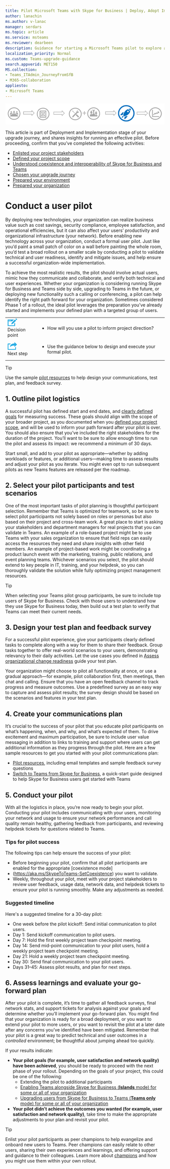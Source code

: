 ```yaml
---
title: Pilot Microsoft Teams with Skype for Business | Deploy, Adopt Implement 
author: lanachin
ms.author: v-lanac
manager: serdars
ms.topic: article
ms.service: msteams
ms.reviewer: dearbeen
description: Guidance for starting a Microsoft Teams pilot to explore all that Teams can offer your organization while you continue to use Skype for Business 
localization_priority: Normal
ms.custom: Teams-upgrade-guidance
search.appverid: MET150
MS.collection: 
- Teams_ITAdmin_JourneyFromSfB
- M365-collaboration
appliesto:
- Microsoft Teams
---
```


![Stages of the upgrade journey, with emphasis on the Deployment and Implementation stage](media/upgrade-banner-deployment.png "Stages of the upgrade journey, with emphasis on the Deployment and Implementation stage")

This article is part of Deployment and Implementation stage of your upgrade journey, and shares insights for running an effective pilot. Before proceeding, confirm that you’ve completed the following activities:

- [Enlisted your project stakeholders](upgrade-enlist-stakeholders.md)
- [Defined your project scope](https://aka.ms/SkypetoTeams-Scope)
- [Understood coexistence and interoperability of Skype for Business and Teams](https://aka.ms/SkypeToTeams-Coexist)
- [Chosen your upgrade journey](upgrade-and-coexistence-of-skypeforbusiness-and-teams.md)
- [Prepared your environment](https://aka.ms/SkypeToTeams-TechnicalReadiness)
- [Prepared your organization](https://aka.ms/SkypeToTeams-UserReadiness)

# Conduct a user pilot

By deploying new technologies, your organization can realize business value such as cost savings, security compliance, employee satisfaction, and operational efficiencies, but it can also affect your users’ productivity and organizational infrastructure (your network). Before enabling new technology across your organization, conduct a formal user pilot. Just like you’d paint a small patch of color on a wall before painting the whole room, you’d test a broad rollout on a smaller scale by conducting a pilot to validate technical and user readiness, identify and mitigate issues, and help ensure a successful organization-wide implementation.

To achieve the most realistic results, the pilot should involve actual users, mimic how they communicate and collaborate, and verify both technical and user experiences. Whether your organization is considering running Skype for Business and Teams side by side, upgrading to Teams in the future, or deploying new functionality such a calling or conferencing, a pilot can help identify the right path forward for your organization. Sometimes considered Phase 1 of a rollout, the ideal pilot leverages the preparation you’ve already started and implements your defined plan with a targeted group of users.

| | |
|---|---|
| ![An icon depicting a decision point](media/audio_conferencing_image7.png) <br/>Decision point|<ul><li>How will you use a pilot to inform project direction?</li></ul> |
| ![An icon depicting the next step](media/audio_conferencing_image9.png)<br/>Next step|<ul><li>Use the guidance below to design and execute your formal pilot.</li></ul>|

> [!Tip]
> Use the sample [pilot resources](https://aka.ms/UpgradeSuccessKit) to help design your communications, test plan, and feedback survey.

## 1. Outline pilot logistics

A successful pilot has defined start and end dates, and [clearly defined goals](upgrade-define-project-scope.md#project-goals) for measuring success. These goals should align with the scope of your broader project, as you documented when you [defined your project scope](upgrade-define-project-scope.md), and will be used to inform your path forward after your pilot is over. You should also ensure that you’ve included the right stakeholders for the duration of the project. You’ll want to be sure to allow enough time to run the pilot and assess its impact: we recommend a minimum of 30 days.

Start small, and add to your pilot as appropriate—whether by adding workloads or features, or additional users—making time to assess results and adjust your pilot as you iterate. You might even opt to run subsequent pilots as new Teams features are released per the roadmap.

## 2. Select your pilot participants and test scenarios

One of the most important tasks of pilot planning is thoughtful participant selection. Remember that Teams is optimized for teamwork, so be sure to select pilot participants not solely based on roles or personas but also based on their project and cross-team work. A great place to start is asking your stakeholders and department managers for real projects that you can validate in Teams. An example of a role-based project might be to use Teams with your sales organization to ensure that field reps can easily access the resources they need and share insights with other field members. An example of project-based work might be coordinating a product launch event with the marketing, training, public relations, and event planning teams. Whichever scenarios you select, the pilot should extend to key people in IT, training, and your helpdesk, so you can thoroughly validate the solution while fully optimizing project management resources.

> [!Tip]
> When selecting your Teams pilot group participants, be sure to include top users of Skype for Business. Check with those users to understand how they use Skype for Business today, then build out a test plan to verify that Teams can meet their current needs.

## 3. Design your test plan and feedback survey

For a successful pilot experience, give your participants clearly defined tasks to complete along with a way for them to share their feedback. Group tasks together to offer real-world scenarios to your users, demonstrating relevancy to their daily activities. Let the use cases you defined in [Assess organizational change readiness](https://aka.ms/OrgReadiness) guide your test plan.

Your organization might choose to pilot all functionality at once, or use a gradual approach—for example, pilot collaboration first, then meetings, then chat and calling. Ensure that you have an open feedback channel to track progress and measure outcomes. Use a predefined survey as an easy way to capture and assess pilot results; the survey design should be based on the scenarios and features in your test plan.

## 4. Create your communications plan

It’s crucial to the success of your pilot that you educate pilot participants on what’s happening, when, and why, and what’s expected of them. To drive excitement and maximum participation, be sure to include user value messaging in addition to links to training and support where users can get additional information as they progress through the pilot. Here are a few sample resources to get you started with your pilot communications plan:

- [Pilot resources](https://aka.ms/UpgradeSuccessKit), including email templates and sample feedback survey questions
- [Switch to Teams from Skype for Business](https://support.office.com/article/Switch-to-Teams-from-Skype-for-Business-6295a0ae-4e8e-4bba-a100-64cc951cc964), a quick-start guide designed to help Skype for Business users get started with Teams

## 5. Conduct your pilot

With all the logistics in place, you’re now ready to begin your pilot. Conducting your pilot includes communicating with your users, monitoring your network and usage to ensure your network performance and call quality remain healthy, gathering feedback from participants, and reviewing helpdesk tickets for questions related to Teams.

### Tips for pilot success

The following tips can help ensure the success of your pilot:

- Before beginning your pilot, confirm that all pilot participants are enabled for the appropriate [coexistence mode]
- (https://aka.ms/SkypeToTeams-SetCoexistence) you want to validate.
- Weekly, throughout your pilot, meet with your project stakeholders to review user feedback, usage data, network data, and helpdesk tickets to ensure your pilot is running smoothly. Make any adjustments as needed.

### Suggested timeline

Here's a suggested timeline for a 30-day pilot:

- One week before the pilot kickoff: Send initial communication to pilot users.
- Day 1: Send kickoff communication to pilot users.
- Day 7: Hold the first weekly project team checkpoint meeting.
- Day 14: Send mid-point communication to your pilot users, hold a weekly project team checkpoint meeting.
- Day 21: Hold a weekly project team checkpoint meeting.
- Day 30: Send final communication to your pilot users.
- Days 31–45: Assess pilot results, and plan for next steps.

## 6. Assess learnings and evaluate your go-forward plan

After your pilot is complete, it’s time to gather all feedback surveys, final network stats, and support tickets for analysis against your goals and determine whether you’ll implement your go-forward plan. You might find that your organization is ready for a broad deployment, or you want to extend your pilot to more users, or you want to revisit the pilot at a later date after any concerns you’ve identified have been mitigated. Remember that your pilot is a great way to predict technical and user outcomes in a _controlled_ environment; be thoughtful about jumping ahead too quickly.

If your results indicate:

- **Your pilot goals (for example, user satisfaction and network quality) have been achieved**, you should be ready to proceed with the next phase of your rollout. Depending on the goals of your project, this could be one of the following:
  - Extending the pilot to additional participants
  - [Enabling Teams alongside Skype for Business (**Islands** mode) for some or all of your organization](https://aka.ms/SkypeToTeams-SetCoexistence)
  - [Upgrading users from Skype for Business to Teams (**Teams only** mode) for some or all of your organization](https://aka.ms/SkypeToTeams-SetCoexistence)
- **Your pilot didn’t achieve the outcomes you wanted (for example, user satisfaction and network quality)**, take time to make the appropriate adjustments to your plan and revisit your pilot.

> [!Tip]
> Enlist your pilot participants as peer champions to help evangelize and onboard new users to Teams. Peer champions can easily relate to other users, sharing their own experiences and learnings, and offering support and guidance to their colleagues. Learn more about [champions](https://go.microsoft.com/fwlink/?linkid=859068) and how you might use them within your own rollout.
